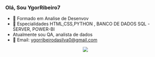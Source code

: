 ### Olá, Sou YgorRibeiro7



- 🔭 Formado em Analise de Desenvov
- 🌱 Especialidades HTML,CSS,PYTHON , BANCO DE DADOS SQL -SERVER, POWER-BI
-    Atualmente sou QA, analista de dados
- 💬 Email: ygorribeirodasilva0@gmail.com

<p align="center">
  <a href="https://skillicons.dev">
    <img src="https://skillicons.dev/icons?i=git,figma,html,css,py,vscode,netlify,mysql,vim" />
  </a>
</p>
